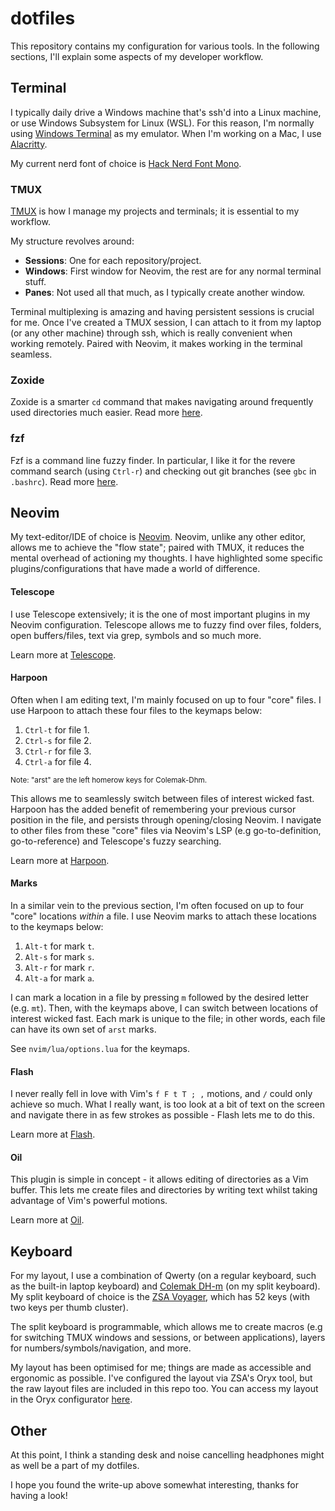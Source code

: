 # dotfiles

This repository contains my configuration for various tools. In the following sections, I'll explain some aspects of my developer workflow.


## Terminal

I typically daily drive a Windows machine that's ssh'd into a Linux machine, or use Windows Subsystem for Linux (WSL). For this reason, I'm normally using [Windows Terminal](https://apps.microsoft.com/detail/9n0dx20hk701?rtc=1&hl=en-nz&gl=NZ) as my emulator. When I'm working on a Mac, I use [Alacritty](https://github.com/alacritty/alacritty).

My current nerd font of choice is [Hack Nerd Font Mono](https://github.com/ryanoasis/nerd-fonts/tree/master/patched-fonts/Hack).

### TMUX

[TMUX](https://github.com/tmux/tmux/wiki) is how I manage my projects and terminals; it is essential to my workflow.

My structure revolves around:

- **Sessions**: One for each repository/project.
- **Windows**: First window for Neovim, the rest are for any normal terminal stuff.
- **Panes**: Not used all that much, as I typically create another window.

Terminal multiplexing is amazing and having persistent sessions is crucial for me. Once I've created a TMUX session, I can attach to it from my laptop (or any other machine) through ssh, which is really convenient when working remotely. Paired with Neovim, it makes working in the terminal seamless.

### Zoxide

Zoxide is a smarter `cd` command that makes navigating around frequently used directories much easier. Read more [here](https://github.com/ajeetdsouza/zoxide).

### fzf

Fzf is a command line fuzzy finder. In particular, I like it for the revere command search (using `Ctrl-r`) and checking out git branches (see `gbc` in `.bashrc`). Read more [here](https://github.com/junegunn/fzf).


## Neovim

My text-editor/IDE of choice is [Neovim](https://neovim.io/). Neovim, unlike any other editor, allows me to achieve the "flow state"; paired with TMUX, it reduces the mental overhead of actioning my thoughts. I have highlighted some specific plugins/configurations that have made a world of difference.

#### Telescope

I use Telescope extensively; it is the one of most important plugins in my Neovim configuration. Telescope allows me to fuzzy find over files, folders, open buffers/files, text via grep, symbols and so much more.

Learn more at [Telescope](https://github.com/nvim-telescope/telescope.nvim).

#### Harpoon

Often when I am editing text, I'm mainly focused on up to four "core" files. I use Harpoon to attach these four files to the keymaps below:

1. `Ctrl-t` for file 1.
2. `Ctrl-s` for file 2.
3. `Ctrl-r` for file 3.
4. `Ctrl-a` for file 4.

<sup>Note: "arst" are the left homerow keys for Colemak-Dhm.</sup>

This allows me to seamlessly switch between files of interest wicked fast. Harpoon has the added benefit of remembering your previous cursor position in the file, and persists through opening/closing Neovim. I navigate to other files from these "core" files via Neovim's LSP (e.g go-to-definition, go-to-reference) and Telescope's fuzzy searching.

Learn more at [Harpoon](https://github.com/ThePrimeagen/harpoon).

#### Marks

In a similar vein to the previous section, I'm often focused on up to four "core" locations _within_ a file. I use Neovim marks to attach these locations to the keymaps below:

1. `Alt-t` for mark `t`.
2. `Alt-s` for mark `s`.
3. `Alt-r` for mark `r`.
4. `Alt-a` for mark `a`.

I can mark a location in a file by pressing `m` followed by the desired letter (e.g. `mt`). Then, with the keymaps above, I can switch between locations of interest wicked fast. Each mark is unique to the file; in other words, each file can have its own set of `arst` marks.

See `nvim/lua/options.lua` for the keymaps.

#### Flash

I never really fell in love with Vim's `f F t T ; ,` motions, and `/` could only achieve so much. What I really want, is too look at a bit of text on the screen and navigate there in as few strokes as possible - Flash lets me to do this.

Learn more at [Flash](https://github.com/folke/flash.nvim).

#### Oil

This plugin is simple in concept - it allows editing of directories as a Vim buffer. This lets me create files and directories by writing text whilst taking advantage of Vim's powerful motions.

Learn more at [Oil](https://github.com/stevearc/oil.nvim).


## Keyboard

For my layout, I use a combination of Qwerty (on a regular keyboard, such as the built-in laptop keyboard) and [Colemak DH-m](https://colemakmods.github.io/mod-dh/) (on my split keyboard). My split keyboard of choice is the [ZSA Voyager](https://www.zsa.io/voyager), which has 52 keys (with two keys per thumb cluster).

The split keyboard is programmable, which allows me to create macros (e.g for switching TMUX windows and sessions, or between applications), layers for numbers/symbols/navigation, and more.

My layout has been optimised for me; things are made as accessible and ergonomic as possible. I've configured the layout via ZSA's Oryx tool, but the raw layout files are included in this repo too. You can access my layout in the Oryx configurator [here](https://configure.zsa.io/voyager/layouts/LNErX/ynb9d/0/intro).

## Other

At this point, I think a standing desk and noise cancelling headphones might as well be a part of my dotfiles.

I hope you found the write-up above somewhat interesting, thanks for having a look!
